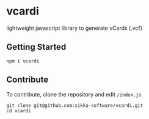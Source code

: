 # vcardi
lightweight javascript library to generate vCards (.vcf)


## Getting Started
```
npm i vcardi
```

## Contribute
To contribute, clone the repository and edit ```/index.js```
```
git clone git@github.com:sikka-software/vcardi.git
cd vcardi
```
